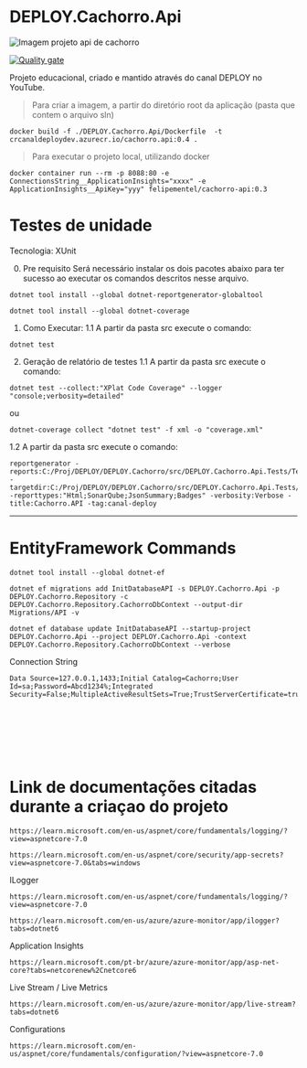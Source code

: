 # DEPLOY.Cachorro.Api

![Imagem projeto api de cachorro](./docs/imgreadme1.png)

[![Quality gate](https://sonarcloud.io/api/project_badges/quality_gate?project=felipementel_DEPLOY.Cachorro.Api)](https://sonarcloud.io/summary/new_code?id=felipementel_DEPLOY.Cachorro.Api)

Projeto educacional, criado e mantido através do canal DEPLOY no YouTube.

> Para criar a imagem, a partir do diretório root da aplicação (pasta que contem o arquivo sln)

```
docker build -f ./DEPLOY.Cachorro.Api/Dockerfile  -t crcanaldeploydev.azurecr.io/cachorro.api:0.4 .
```

> Para executar o projeto local, utilizando docker

```
docker container run --rm -p 8088:80 -e ConnectionsString__ApplicationInsights="xxxx" -e ApplicationInsights__ApiKey="yyy" felipementel/cachorro-api:0.3
```

# Testes de unidade

Tecnologia: XUnit

0. Pre requisito
   Será necessário instalar os dois pacotes abaixo para ter sucesso ao executar os comandos descritos nesse arquivo.

```
dotnet tool install --global dotnet-reportgenerator-globaltool
```

```
dotnet tool install --global dotnet-coverage
```

1. Como Executar:
   1.1 A partir da pasta src execute o comando:

```
dotnet test
```

2. Geração de relatório de testes
   1.1 A partir da pasta src execute o comando:

```
dotnet test --collect:"XPlat Code Coverage" --logger "console;verbosity=detailed"
```

ou

```
dotnet-coverage collect "dotnet test" -f xml -o "coverage.xml"
```

1.2 A partir da pasta src execute o comando:

```
reportgenerator -reports:C:/Proj/DEPLOY/DEPLOY.Cachorro/src/DEPLOY.Cachorro.Api.Tests/TestResults/**/*cobertura.xml -targetdir:C:/Proj/DEPLOY/DEPLOY.Cachorro/src/DEPLOY.Cachorro.Api.Tests/coveragereport -reporttypes:"Html;SonarQube;JsonSummary;Badges" -verbosity:Verbose -title:Cachorro.API -tag:canal-deploy
```

---

# EntityFramework Commands

```
dotnet tool install --global dotnet-ef
```

```
dotnet ef migrations add InitDatabaseAPI -s DEPLOY.Cachorro.Api -p DEPLOY.Cachorro.Repository -c DEPLOY.Cachorro.Repository.CachorroDbContext --output-dir Migrations/API -v
```

```
dotnet ef database update InitDatabaseAPI --startup-project DEPLOY.Cachorro.Api --project DEPLOY.Cachorro.Api -context DEPLOY.Cachorro.Repository.CachorroDbContext --verbose
```

Connection String

```
Data Source=127.0.0.1,1433;Initial Catalog=Cachorro;User Id=sa;Password=Abcd1234%;Integrated Security=False;MultipleActiveResultSets=True;TrustServerCertificate=true;
```

<br/>
<br/>
<br/>
<br/>
<br/>

# Link de documentações citadas durante a criaçao do projeto

```
https://learn.microsoft.com/en-us/aspnet/core/fundamentals/logging/?view=aspnetcore-7.0
```

```
https://learn.microsoft.com/en-us/aspnet/core/security/app-secrets?view=aspnetcore-7.0&tabs=windows
```

ILogger

```
https://learn.microsoft.com/en-us/aspnet/core/fundamentals/logging/?view=aspnetcore-7.0
```

```
https://learn.microsoft.com/en-us/azure/azure-monitor/app/ilogger?tabs=dotnet6
```

Application Insights

```
https://learn.microsoft.com/pt-br/azure/azure-monitor/app/asp-net-core?tabs=netcorenew%2Cnetcore6
```

Live Stream / Live Metrics

```
https://learn.microsoft.com/en-us/azure/azure-monitor/app/live-stream?tabs=dotnet6
```

Configurations

```
https://learn.microsoft.com/en-us/aspnet/core/fundamentals/configuration/?view=aspnetcore-7.0
```
